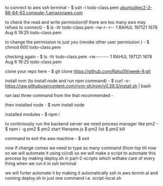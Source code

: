to connect to aws ssh terminal - 
$ ssh -i todo-class.pem ubuntu@ec2-3-86-84-63.compute-1.amazonaws.com

to check the read and write permission(if there are too many aws may refues to connect) -
$ ls -ltr todo-class.pem 
-rw-r--r-- 1 RAHUL 197121 1678 Aug  6 19:25 todo-class.pem

to change the permission to just you (revoke other user permission ) -
$ chmod 600 todo-class.pem

checking again -
$ ls -ltr todo-class.pem 
-rw------- 1 RAHUL 197121 1678 Aug  6 19:25 todo-class.pem

clone your repo here -
$ git clone https://github.com/Rahu09/week-9.git

install nvm (to install node and run npm command) -
$ curl -o- https://raw.githubusercontent.com/nvm-sh/nvm/v0.39.3/install.sh | bash

ran last three command from the that recommended -

then installed node -
$ nvm install node

installed modules - 
$ npm i

to continiously run the backend server we need process manager like pm2 - 
$ npm i -g pm2
$ pm2 start filename.js
$ pm2 list
$ pm2 kill

command to exit the aws machine - 
$ exit

now if change comes we need to type so many  command (from top till now so we will automate it using ci/cd)
so we will make a script to automate this process by making deploy.sh in part-2-scripts
which willtake care of every thing when we run it in ssh terminal

we will furter automate it by making it automatically ssh in aws termin al and running deploy.sh in just one command i.e. script-local.sh